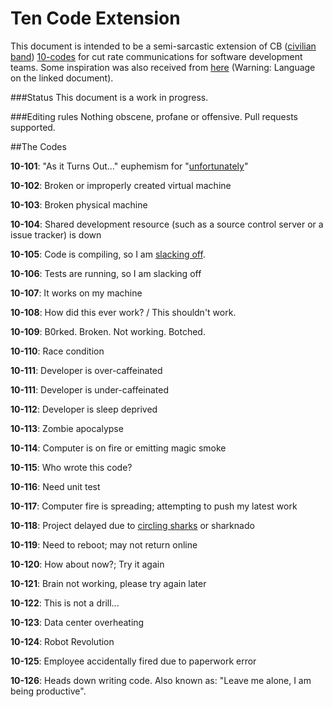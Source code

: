 # Ten Code Extension

This document is intended to be a semi-sarcastic extension of CB ([civilian band](https://en.wikipedia.org/wiki/Citizens_band_radio)) [10-codes](http://www.truckroadservice.com/10_codes.html) for cut rate communications for software development teams. Some inspiration was also received from [here](https://github.com/joho/7XX-rfc]) (Warning: Language on the linked document).

###Status
This document is a work in progress.

###Editing rules
Nothing obscene, profane or offensive. Pull requests supported.

##The Codes

**10-101**: "As it Turns Out..." euphemism for "[unfortunately](http://dilbert.com/strip/2011-09-16)"

**10-102**: Broken or improperly created virtual machine

**10-103**: Broken physical machine

**10-104**: Shared development resource (such as a source control server or a issue tracker) is down

**10-105**: Code is compiling, so I am [slacking off](https://xkcd.com/303/).

**10-106**: Tests are running, so I am slacking off

**10-107**: It works on my machine

**10-108**: How did this ever work? / This shouldn't work.

**10-109**: B0rked. Broken. Not working. Botched.

**10-110**: Race condition

**10-111**: Developer is over-caffeinated

**10-111**: Developer is under-caffeinated

**10-112**: Developer is sleep deprived

**10-113**: Zombie apocalypse

**10-114**: Computer is on fire or emitting magic smoke

**10-115**: Who wrote this code?

**10-116**: Need unit test

**10-117**: Computer fire is spreading; attempting to push my latest work

**10-118**: Project delayed due to [circling sharks](https://xkcd.com/349/) or sharknado

**10-119**: Need to reboot; may not return online

**10-120**: How about now?; Try it again

**10-121**: Brain not working, please try again later

**10-122**: This is not a drill...

**10-123**: Data center overheating

**10-124**: Robot Revolution

**10-125**: Employee accidentally fired due to paperwork error

**10-126**: Heads down writing code. Also known as: "Leave me alone, I am being productive".
